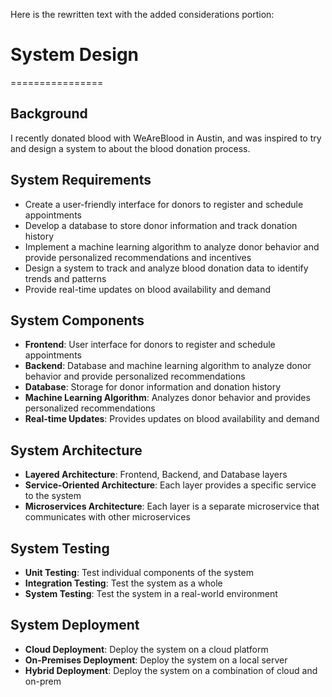 Here is the rewritten text with the added considerations portion:

# System Design
================

**Background**
------------

I recently donated blood with WeAreBlood in Austin, and was inspired to try and design a system to about the blood donation process.

**System Requirements**
----------------------

* Create a user-friendly interface for donors to register and schedule appointments
* Develop a database to store donor information and track donation history
* Implement a machine learning algorithm to analyze donor behavior and provide personalized recommendations and incentives
* Design a system to track and analyze blood donation data to identify trends and patterns
* Provide real-time updates on blood availability and demand

**System Components**
--------------------

* **Frontend**: User interface for donors to register and schedule appointments
* **Backend**: Database and machine learning algorithm to analyze donor behavior and provide personalized recommendations
* **Database**: Storage for donor information and donation history
* **Machine Learning Algorithm**: Analyzes donor behavior and provides personalized recommendations
* **Real-time Updates**: Provides updates on blood availability and demand

**System Architecture**
----------------------

* **Layered Architecture**: Frontend, Backend, and Database layers
* **Service-Oriented Architecture**: Each layer provides a specific service to the system
* **Microservices Architecture**: Each layer is a separate microservice that communicates with other microservices

**System Testing**
-----------------

* **Unit Testing**: Test individual components of the system
* **Integration Testing**: Test the system as a whole
* **System Testing**: Test the system in a real-world environment

**System Deployment**
--------------------

* **Cloud Deployment**: Deploy the system on a cloud platform
* **On-Premises Deployment**: Deploy the system on a local server
* **Hybrid Deployment**: Deploy the system on a combination of cloud and on-prem